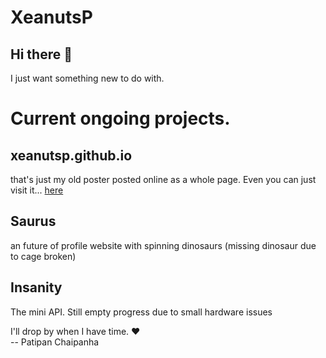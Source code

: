 # XeanutsP

## Hi there 👋

I just want something new to do with.

# Current ongoing projects.

## xeanutsp.github.io

that's just my old poster posted online as a whole page. Even you can just visit it... [here](https://xeanutsp.github.io)

## Saurus

an future of profile website with spinning dinosaurs (missing dinosaur due to cage broken)

## Insanity

The mini API. Still empty progress due to small hardware issues
<!--
**XeanutsP/XeanutsP** is a ✨ _special_ ✨ repository because its `README.md` (this file) appears on your GitHub profile.

Here are some ideas to get you started:

- 🔭 I’m currently working on ...
- 🌱 I’m currently learning ...
- 👯 I’m looking to collaborate on ...
- 🤔 I’m looking for help with ...
- 💬 Ask me about ...
- 📫 How to reach me: ...
- 😄 Pronouns: ...
- ⚡ Fun fact: ...
-->

I'll drop by when I have time. ❤️<br>
-- Patipan Chaipanha
